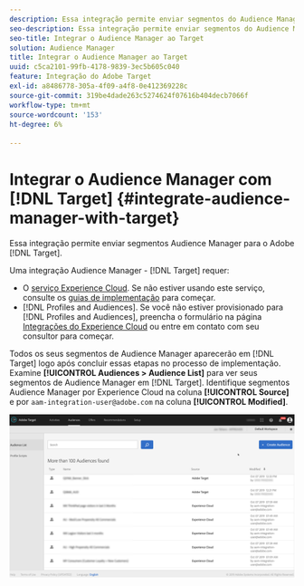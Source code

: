 ```yaml
---
description: Essa integração permite enviar segmentos do Audience Manager para o Target.
seo-description: Essa integração permite enviar segmentos do Audience Manager para o Target.
seo-title: Integrar o Audience Manager ao Target
solution: Audience Manager
title: Integrar o Audience Manager ao Target
uuid: c5ca2101-99fb-4178-9839-3ec5b605c040
feature: Integração do Adobe Target
exl-id: a8486778-305a-4f09-a4f8-0e412369228c
source-git-commit: 319be4dade263c5274624f07616b404decb7066f
workflow-type: tm+mt
source-wordcount: '153'
ht-degree: 6%

---
```


# Integrar o Audience Manager com [!DNL Target] {#integrate-audience-manager-with-target}

Essa integração permite enviar segmentos Audience Manager para o Adobe [!DNL Target].

Uma integração Audience Manager - [!DNL Target] requer:

* O [serviço Experience Cloud](https://experienceleague.adobe.com/docs/id-service/using/home.html). Se não estiver usando este serviço, consulte os [guias de implementação](https://experienceleague.adobe.com/docs/id-service/using/implementation/implementation-guides.html) para começar.
* [!DNL Profiles and Audiences]. Se você não estiver provisionado para [!DNL Profiles and Audiences], preencha o formulário na página [Integrações do Experience Cloud](https://adobe.allegiancetech.com/cgi-bin/qwebcorporate.dll?idx=X8SVES) ou entre em contato com seu consultor para começar.

Todos os seus segmentos de Audience Manager aparecerão em [!DNL Target] logo após concluir essas etapas no processo de implementação. Examine **[!UICONTROL Audiences > Audience List]** para ver seus segmentos de Audience Manager em [!DNL Target]. Identifique segmentos Audience Manager por Experience Cloud na coluna **[!UICONTROL Source]** e por `aam-integration-user@adobe.com` na coluna **[!UICONTROL Modified]**.

![](../assets/target.png)
